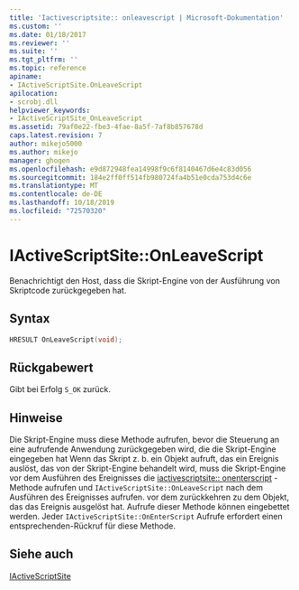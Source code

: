```yaml
---
title: 'Iactivescriptsite:: onleavescript | Microsoft-Dokumentation'
ms.custom: ''
ms.date: 01/18/2017
ms.reviewer: ''
ms.suite: ''
ms.tgt_pltfrm: ''
ms.topic: reference
apiname:
- IActiveScriptSite.OnLeaveScript
apilocation:
- scrobj.dll
helpviewer_keywords:
- IActiveScriptSite_OnLeaveScript
ms.assetid: 79af0e22-fbe3-4fae-8a5f-7af8b857678d
caps.latest.revision: 7
author: mikejo5000
ms.author: mikejo
manager: ghogen
ms.openlocfilehash: e9d872948fea14998f9c6f8140467d6e4c83d056
ms.sourcegitcommit: 184e2ff0ff514fb980724fa4b51e0cda753d4c6e
ms.translationtype: MT
ms.contentlocale: de-DE
ms.lasthandoff: 10/18/2019
ms.locfileid: "72570320"
---
```

# <a name="iactivescriptsiteonleavescript"></a>IActiveScriptSite::OnLeaveScript
Benachrichtigt den Host, dass die Skript-Engine von der Ausführung von Skriptcode zurückgegeben hat.  
  
## <a name="syntax"></a>Syntax  
  
```cpp
HRESULT OnLeaveScript(void);  
```  
  
## <a name="return-value"></a>Rückgabewert  
 Gibt bei Erfolg `S_OK` zurück.  
  
## <a name="remarks"></a>Hinweise  
 Die Skript-Engine muss diese Methode aufrufen, bevor die Steuerung an eine aufrufende Anwendung zurückgegeben wird, die die Skript-Engine eingegeben hat Wenn das Skript z. b. ein Objekt aufruft, das ein Ereignis auslöst, das von der Skript-Engine behandelt wird, muss die Skript-Engine vor dem Ausführen des Ereignisses die [iactivescriptsite:: onenterscript](../../winscript/reference/iactivescriptsite-onenterscript.md) -Methode aufrufen und `IActiveScriptSite::OnLeaveScript` nach dem Ausführen des Ereignisses aufrufen. vor dem zurückkehren zu dem Objekt, das das Ereignis ausgelöst hat. Aufrufe dieser Methode können eingebettet werden. Jeder `IActiveScriptSite::OnEnterScript` Aufrufe erfordert einen entsprechenden-Rückruf für diese Methode.  
  
## <a name="see-also"></a>Siehe auch  
 [IActiveScriptSite](../../winscript/reference/iactivescriptsite.md)